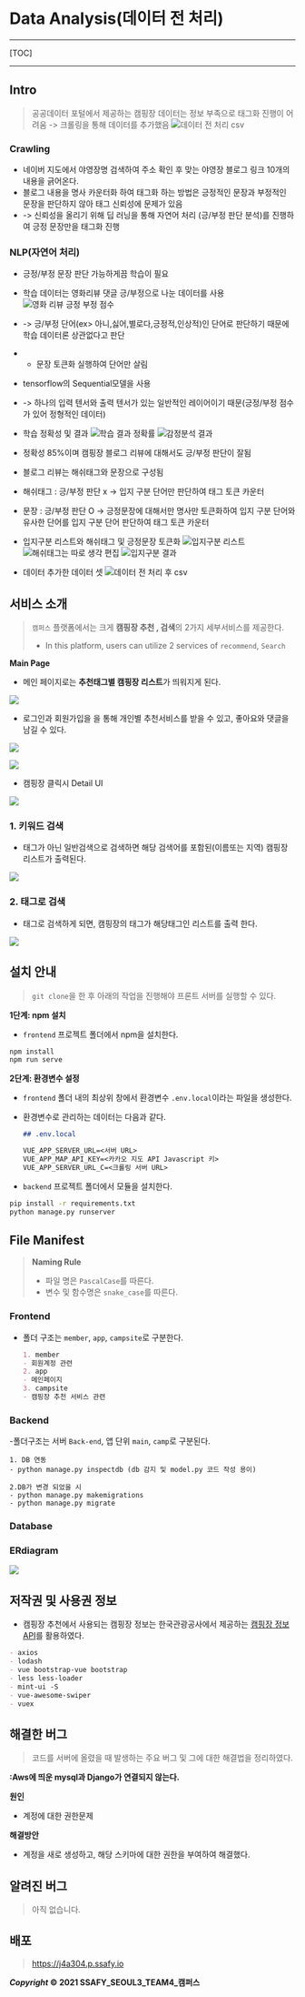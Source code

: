 # Data Analysis(데이터 전 처리)

---

[TOC]

---



## Intro
> 공공데이터 포털에서 제공하는 캠핑장 데이터는 정보 부족으로 태그화 진행이 어려움
> -> 크롤링을 통해 데이터를 추가했음
![데이터 전 처리 csv](https://user-images.githubusercontent.com/62299120/113971377-a01f5100-9873-11eb-8fe6-35a65c63428a.PNG)

### Crawling
- 네이버 지도에서 야영장명 검색하여 주소 확인 후 맞는 야영장 블로그 링크 10개의 내용을 긁어온다.
- 블로그 내용을 명사 카운터화 하여 태그화 하는 방법은 긍정적인 문장과 부정적인 문장을 판단하지 않아 태그 신뢰성에 문제가 있음
- -> 신뢰성을 올리기 위해 딥 러닝을 통해 자연어 처리 (긍/부정 판단 분석)를 진행하여  긍정 문장만을 태그화 진행

### NLP(자연어 처리)

- 긍정/부정 문장 판단 가능하게끔 학습이 필요
- 학습 데이터는 영화리뷰 댓글 긍/부정으로 나눈 데이터를 사용
![영화 리뷰 긍정 부정 점수](https://user-images.githubusercontent.com/62299120/113970760-6437bc00-9872-11eb-9e0f-5a86952f1e17.PNG)
- -> 긍/부정 단어(ex> 아니,싫어,별로다,긍정적,인상적)인 단어로 판단하기 때문에 학습 데이터론 상관없다고 판단
- - 문장 토큰화 실행하여 단어만 살림
- tensorflow의 Sequential모델을 사용
- -> 하나의 입력 텐서와 출력 텐서가 있는 일반적인 레이어이기 때문(긍정/부정 점수가 있어 정형적인 데이터)
- 학습 정확성 및 결과
![학습 결과 정확률](https://user-images.githubusercontent.com/62299120/113970733-55e9a000-9872-11eb-81e3-0ad4980b2092.PNG)
![감정분석 결과](https://user-images.githubusercontent.com/62299120/113970850-96e1b480-9872-11eb-9b6e-38b36b8af096.PNG)
- 정확성 85%이며 캠핑장 블로그 리뷰에 대해서도 긍/부정 판단이 잘됨
- 블로그 리뷰는 해쉬태그와 문장으로 구성됨
- 해쉬태그 : 긍/부정 판단 x -> 입지 구분 단어만 판단하여 태그 토큰 카운터
- 문장 : 긍/부정 판단 O -> 긍정문장에 대해서만 명사만 토큰화하여 입지 구분 단어와 유사한 단어를 입지 구분 단어 판단하여 태그 토큰 카운터 
- 입지구분 리스트와 해쉬태그 및 긍정문장 토큰화 
![입지구분 리스트](https://user-images.githubusercontent.com/62299120/113970973-d1e3e800-9872-11eb-952b-914b1d0d8306.PNG)
![해쉬태그는 따로 생각 편집](https://user-images.githubusercontent.com/62299120/113971295-79611a80-9873-11eb-81b1-f4c0db7f57f2.png)
![입지구분 결과](https://user-images.githubusercontent.com/62299120/113971325-867e0980-9873-11eb-97e3-6a2b51383a63.PNG)

- 데이터 추가한 데이터 셋
![데이터 전 처리 후 csv](https://user-images.githubusercontent.com/62299120/113971372-9eee2400-9873-11eb-838e-73bde0bd36d3.PNG)

## 서비스 소개

> `캠퍼스` 플랫폼에서는 크게 **캠핑장 추천 , 검색**의 2가지 세부서비스를 제공한다.
>
> - In this platform, users can utilize 2 services of `recommend`, `Search`

**Main Page**

- 메인 페이지로는 **추천태그별 캠핑장 리스트**가 띄워지게 된다.

![](Docs/img/MainPage.gif)

- 로그인과 회원가입을 을 통해 개인별 추천서비스를 받을 수 있고, 좋아요와 댓글을 남길 수 있다.




![](Docs/img/login.png)





![](Docs/img/register.png)



- 캠핑장 클릭시 Detail UI


![](Docs/img/DetailPage.gif)





### 1. 키워드 검색

- 태그가 아닌 일반검색으로 검색하면 해당 검색어를 포함된(이름또는 지역) 캠핑장 리스트가 출력된다.

![](Docs/img/SearchWord.gif)



### 2. 태그로 검색

- 태그로 검색하게 되면, 캠핑장의 태그가 해당태그인 리스트를 출력 한다.

![](Docs/img/SearchTag.gif)




## 설치 안내

> `git clone`을 한 후 아래의 작업을 진행해야 프론트 서버를 실행할 수 있다.

**1단계: npm 설치**

- `frontend` 프로젝트 폴더에서 npm을 설치한다.

```bash
npm install
npm run serve
```

**2단계: 환경변수 설정**

- `frontend` 폴더 내의 최상위 창에서 환경변수 `.env.local`이라는 파일을 생성한다.

- 환경변수로 관리하는 데이터는 다음과 같다.

  ```markdown
  ## .env.local
  
  VUE_APP_SERVER_URL=<서버 URL>
  VUE_APP_MAP_API_KEY=<카카오 지도 API Javascript 키>
  VUE_APP_SERVER_URL_C=<크롤링 서버 URL>
  ```
  
- `backend` 프로젝트 폴더에서 모듈을 설치한다.
```bash
pip install -r requirements.txt
python manage.py runserver
```

> 


## File Manifest

>**Naming Rule**
>
>- 파일 명은 `PascalCase`를 따른다.
>- 변수 및 함수명은 `snake_case`를 따른다.

### Frontend

- 폴더 구조는 `member`, `app`, `campsite`로 구분한다.

  ```markdown
  1. member
  - 회원계정 관련
  2. app
  - 메인페이지
  3. campsite
  - 캠핑장 추천 서비스 관련

### Backend


 -폴더구조는 서버 `Back-end`, 앱 단위 `main`, `camp`로 구분된다.
 
    
    1. DB 연동
    - python manage.py inspectdb (db 감지 및 model.py 코드 작성 용이)
        
    2.DB가 변경 되었을 시
    - python manage.py makemigrations
    - python manage.py migrate



### Database

### ERdiagram
![](Docs/img/erd.png)



## 저작권 및 사용권 정보

- 캠핑장 추천에서 사용되는 캠핑장 정보는 한국관광공사에서 제공하는 [캠핑장 정보 API]( http://api.visitkorea.or.kr/openapi/service/rest/GoCamping/basedList)를 활용하였다.


```markdown
- axios
- lodash
- vue bootstrap-vue bootstrap
- less less-loader
- mint-ui -S
- vue-awesome-swiper
- vuex
```



## 해결한 버그

> 코드를 서버에 올렸을 때 발생하는 주요 버그 및 그에 대한 해결법을 정리하였다.

**:Aws에 띄운 mysql과 Django가 연결되지 않는다.**

**원인**

- 계정에 대한 권한문제

**해결방안**

- 계정을 새로 생성하고, 해당 스키마에 대한 권한을 부여하여 해결했다.



## 알려진 버그

> 아직 없습니다.



## 배포


> https://j4a304.p.ssafy.io







***Copyright* © 2021 SSAFY_SEOUL3_TEAM4_캠퍼스**

